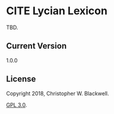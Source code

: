 # CITE Lycian Lexicon

TBD.

## Current Version

1.0.0

## License

Copyright 2018, Christopher W. Blackwell.

[GPL 3.0](https://opensource.org/licenses/gpl-3.0.html).
